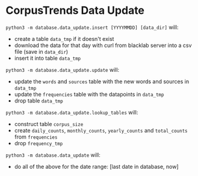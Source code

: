 # CorpusTrends Data Update

`python3 -m database.data_update.insert [YYYYMMDD] [data_dir]` will:
- create a table `data_tmp` if it doesn't exist
- download the data for that day with curl from blacklab server into a csv file (save in `data_dir`)
- insert it into table `data_tmp`

`python3 -m database.data_update.update` will:
- update the `words` and `sources` table with the new words and sources in `data_tmp`
- update the `frequencies` table with the datapoints in `data_tmp`
- drop table `data_tmp`

`python3 -m database.data_update.lookup_tables` will:
- construct table `corpus_size`
- create `daily_counts`, `monthly_counts`, `yearly_counts` and `total_counts` from `frequencies`
- drop `frequency_tmp`

`python3 -m database.data_update` will:
- do all of the above for the date range: [last date in database, now]
